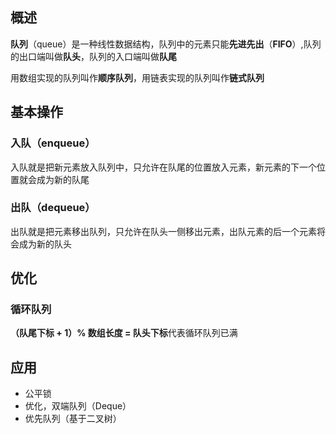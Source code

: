 ## 概述
**队列**（queue）是一种线性数据结构，队列中的元素只能**先进先出**（**FIFO**）,队列的出口端叫做**队头**，队列的入口端叫做**队尾**

用数组实现的队列叫作**顺序队列**，用链表实现的队列叫作**链式队列**

## 基本操作
### 入队（enqueue）
入队就是把新元素放入队列中，只允许在队尾的位置放入元素，新元素的下一个位置就会成为新的队尾

### 出队（dequeue）
出队就是把元素移出队列，只允许在队头一侧移出元素，出队元素的后一个元素将会成为新的队头

## 优化
### 循环队列
**（队尾下标 + 1）% 数组长度 = 队头下标**代表循环队列已满

## 应用
- 公平锁
- 优化，双端队列（Deque）
- 优先队列（基于二叉树）
